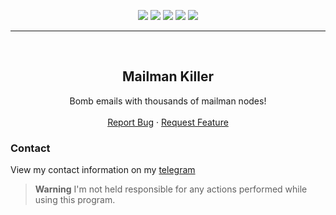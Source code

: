 <div id="top"></div>
<p align="center">
  <img src="https://img.shields.io/github/contributors/dropout1337/Mailman-Killer.svg?style=for-the-badge"/>
  <img src="https://img.shields.io/github/forks/dropout1337/Mailman-Killer.svg?style=for-the-badge"/>
  <img src="https://img.shields.io/github/stars/dropout1337/Mailman-Killer.svg?style=for-the-badge"/>
  <img src="https://img.shields.io/github/issues/dropout1337/Mailman-Killer.svg?style=for-the-badge"/>
  <img src="https://img.shields.io/github/license/dropout1337/Mailman-Killer.svg?style=for-the-badge"/>
</p>
  
---------------------------------------
  
<br/>
<div align="center">
  <h2 align="center">Mailman Killer</h3>

  <p align="center">
    Bomb emails with thousands of mailman nodes!
    <br />
    <br />
    <a href="https://github.com/dropout1337/Mailman-Killer/issues">Report Bug</a>
    ·
    <a href="https://github.com/dropout1337/Mailman-Killer/issues">Request Feature</a>
  </p>
</div>

### Contact
View my contact information on my [telegram](https://t.me/dropoutuwu/)

> **Warning**
> I'm not held responsible for any actions performed while using this program.
